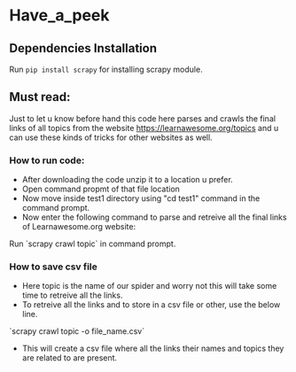 # Have_a_peek
## Dependencies Installation
Run `pip install scrapy` for installing scrapy module.
## Must read:
Just to let u know before hand this code here parses and crawls the final links of all topics from the website https://learnawesome.org/topics and u can use these kinds of tricks for other websites as well.
### How to run code:
<ul>
  <li>After downloading the code unzip it to a location u prefer.</li>
  <li>Open command propmt of that file location</li>
  <li>Now move inside test1 directory using "cd test1" command in the command prompt.</li>
  <li>Now enter the following command to parse and retreive all the final links of Learnawesome.org website:</li>
</ul>
Run `scrapy crawl topic` in command prompt.

### How to save csv file
<ul>
  <li>Here topic is the name of our spider and worry not this will take some time to retreive all the links.</li>
  <li>To retreive all the links and to store in a csv file or other, use the below line.</li>
</ul>
  `scrapy crawl topic -o file_name.csv` 
<ul>
  <li>This will create a csv file where all the links their names and topics they are related to are present.</li>
</ul>
